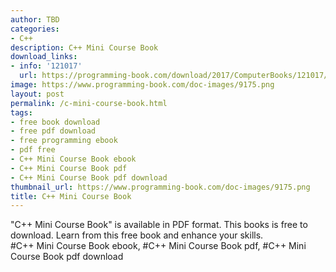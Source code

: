```yaml
---
author: TBD
categories:
- C++
description: C++ Mini Course Book
download_links:
- info: '121017'
  url: https://programming-book.com/download/2017/ComputerBooks/121017/Cpp Mini Course.pdf
image: https://www.programming-book.com/doc-images/9175.png
layout: post
permalink: /c-mini-course-book.html
tags:
- free book download
- free pdf download
- free programming ebook
- pdf free
- C++ Mini Course Book ebook
- C++ Mini Course Book pdf
- C++ Mini Course Book pdf download
thumbnail_url: https://www.programming-book.com/doc-images/9175.png
title: C++ Mini Course Book
---
```


 
<div class="item-desc text-justify">
  "C++ Mini Course Book" is available in PDF format. This books is free to download. Learn from this free book and enhance your skills.
  <br>
  #C++ Mini Course Book ebook, #C++ Mini Course Book pdf, #C++ Mini Course Book pdf download
</div>